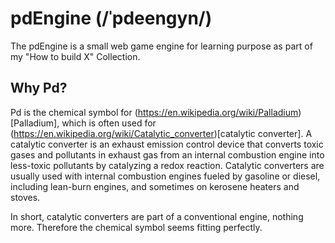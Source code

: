 # pdEngine (/ˈpdeengyn/)
The pdEngine is a small web game engine for learning purpose as part of my "How to build X" Collection.

## Why Pd?
Pd is the chemical symbol for (https://en.wikipedia.org/wiki/Palladium)[Palladium], which is often used for (https://en.wikipedia.org/wiki/Catalytic_converter)[catalytic converter]. A catalytic converter is an exhaust emission control device that converts toxic gases and pollutants in exhaust gas from an internal combustion engine into less-toxic pollutants by catalyzing a redox reaction. Catalytic converters are usually used with internal combustion engines fueled by gasoline or diesel, including lean-burn engines, and sometimes on kerosene heaters and stoves.

In short, catalytic converters are part of a conventional engine, nothing more. Therefore the chemical symbol seems fitting perfectly.
